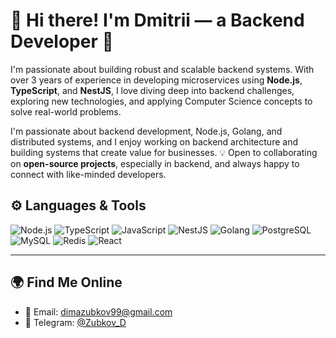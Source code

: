 # 👋 Hi there! I'm Dmitrii — a Backend Developer 🚀  

I'm passionate about building robust and scalable backend systems. With over 3 years of experience in developing microservices using **Node.js**, **TypeScript**, and **NestJS**, I love diving deep into backend challenges, exploring new technologies, and applying Computer Science concepts to solve real-world problems.

I'm passionate about backend development, Node.js, Golang, and distributed systems, and I enjoy working on backend architecture and building systems that create value for businesses.
💡 Open to collaborating on **open-source projects**, especially in backend, and always happy to connect with like-minded developers.

## ⚙️ Languages & Tools
![Node.js](https://img.shields.io/badge/-Node.js-000000??style=for-the-badge&logo=Node.js)
![TypeScript](https://img.shields.io/badge/-TypeScript-000000??style=for-the-badge&logo=TypeScript)
![JavaScript](https://img.shields.io/badge/-JavaScript-000000??style=for-the-badge&logo=JavaScript)
![NestJS](https://img.shields.io/badge/-NestJS-000000??style=for-the-badge&logo=NestJS)
![Golang](https://img.shields.io/badge/-Golang-000000??style=for-the-badge&logo=Go)
![PostgreSQL](https://img.shields.io/badge/-PostgreSQL-000000??style=for-the-badge&logo=PostgreSQL)
![MySQL](https://img.shields.io/badge/-MySQL-000000??style=for-the-badge&logo=MySQL)
![Redis](https://img.shields.io/badge/-Redis-000000??style=for-the-badge&logo=Redis)
![React](https://img.shields.io/badge/-React-000000??style=for-the-badge&logo=React)

---

## 🌍 Find Me Online
- 📧 Email: [dimazubkov99@gmail.com](mailto:dimazubkov99@gmail.com)
- 💬 Telegram: [@Zubkov_D](https://t.me/Zubkov_D)
